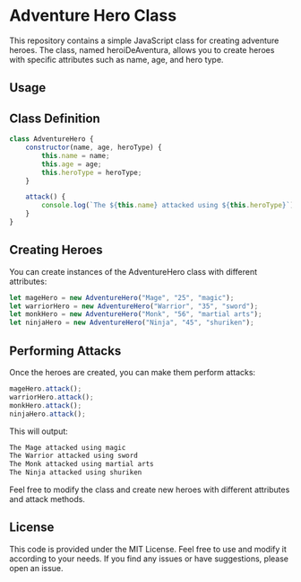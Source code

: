 # Adventure Hero Class
This repository contains a simple JavaScript class for creating adventure heroes. The class, named heroiDeAventura, allows you to create heroes with specific attributes such as name, age, and hero type.

## Usage
## Class Definition
``` javascript
class AdventureHero {
    constructor(name, age, heroType) {
        this.name = name;
        this.age = age;
        this.heroType = heroType;
    }

    attack() {
        console.log(`The ${this.name} attacked using ${this.heroType}`);
    }
}
```

## Creating Heroes
You can create instances of the AdventureHero class with different attributes:
``` javascript
let mageHero = new AdventureHero("Mage", "25", "magic");
let warriorHero = new AdventureHero("Warrior", "35", "sword");
let monkHero = new AdventureHero("Monk", "56", "martial arts");
let ninjaHero = new AdventureHero("Ninja", "45", "shuriken");
```

## Performing Attacks
Once the heroes are created, you can make them perform attacks:
``` javascript
mageHero.attack();
warriorHero.attack();
monkHero.attack();
ninjaHero.attack();
```

This will output:
``` javascript
The Mage attacked using magic
The Warrior attacked using sword
The Monk attacked using martial arts
The Ninja attacked using shuriken
```
Feel free to modify the class and create new heroes with different attributes and attack methods.

## License
This code is provided under the MIT License. Feel free to use and modify it according to your needs. If you find any issues or have suggestions, please open an issue.


